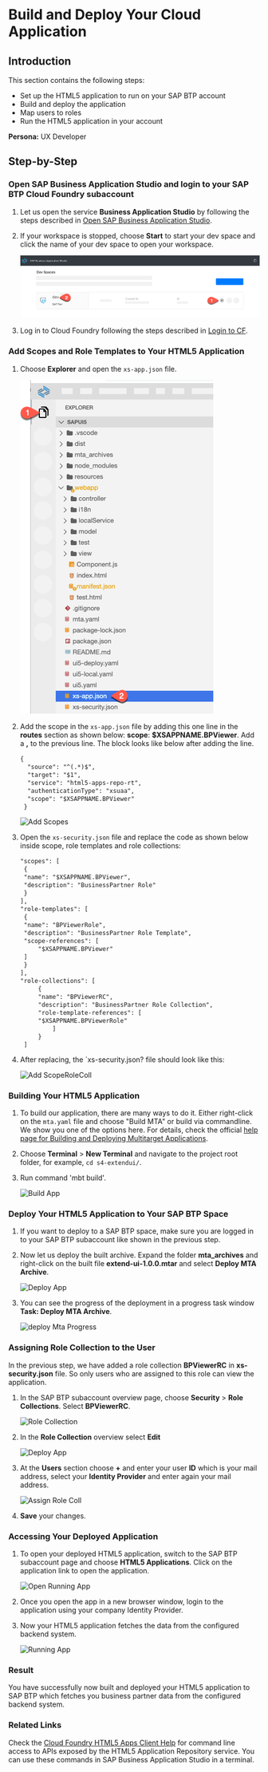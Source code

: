 
# Build and Deploy Your Cloud Application

## Introduction

This section contains the following steps:
* Set up the HTML5 application to run on your SAP BTP account
* Build and deploy the application
* Map users to roles
* Run the HTML5 application in your account

**Persona:** UX Developer

## Step-by-Step

### Open SAP Business Application Studio and login to your SAP BTP Cloud Foundry subaccount

1. Let us open the service **Business Application Studio** by following the steps described in [Open SAP Business Application Studio](../develop/README.md#open-sap-business-application-studio).
2. If your workspace is stopped, choose **Start** to start your dev space and click the name of your dev space to open your workspace.

   ![Start Workspace](./images/startWorkspace.png)

3. Log in to Cloud Foundry following the steps described in [Login to CF](../develop/README.md#login-to-cloud-foundry-in-sap-business-application-studio).


### Add Scopes and Role Templates to Your HTML5 Application
 
1. Choose **Explorer** and open the `xs-app.json` file.

   ![Open Explorer](./images/openExplorer.png)
   
2. Add the scope in the `xs-app.json` file by adding this one line in the **routes** section as shown below: **scope**: **$XSAPPNAME.BPViewer**. Add a **,** to the previous line. The block looks like below after adding the line.

   ```
   {
     "source": "^(.*)$",
     "target": "$1",
     "service": "html5-apps-repo-rt",
     "authenticationType": "xsuaa",
     "scope": "$XSAPPNAME.BPViewer"
    }
    ```
    
   ![Add Scopes](./images/scopesxs-app.png)
    
 
3. Open the `xs-security.json` file and replace the code as shown below inside scope, role templates and role collections:

    ```
    "scopes": [
     {
     "name": "$XSAPPNAME.BPViewer",
     "description": "BusinessPartner Role"
     }
    ],
    "role-templates": [
     {
     "name": "BPViewerRole",
     "description": "BusinessPartner Role Template",
     "scope-references": [
         "$XSAPPNAME.BPViewer"
     ]
     }
    ],
    "role-collections": [
         {
         "name": "BPViewerRC",
         "description": "BusinessPartner Role Collection",
         "role-template-references": [
         "$XSAPPNAME.BPViewerRole"
             ]
         }
     ]
    
    ```
 
4. After replacing, the `xs-security.json? file should look like this:

    ![Add ScopeRoleColl](./images/addScopeRoleColl.png)
    
### Building Your HTML5 Application
   
1. To build our application, there are many ways to do it. Either right-click on the `mta.yaml` file and choose "Build MTA" or build via commandline. We show you one of the options here. For details, check the official [help page for Building and Deploying Multitarget Applications](https://help.sap.com/viewer/9d1db9835307451daa8c930fbd9ab264/Cloud/en-US/97ef204c568c4496917139cee61224a6.html). 
2. Choose **Terminal** > **New Terminal** and navigate to the project root folder, for example, `cd s4-extendui/`.
3. Run command 'mbt build'.

    ![Build App](./images/BuildApp.png)
    
    
### Deploy Your HTML5 Application to Your SAP BTP Space

1. If you want to deploy to a SAP BTP space, make sure you are logged in to your SAP BTP subaccount like shown in the previous step. 
2. Now let us deploy the built archive. Expand the folder **mta_archives** and right-click on the built file **extend-ui-1.0.0.mtar** and select **Deploy MTA Archive**.

    ![Deploy App](./images/DeployApp.png)
    
3. You can see the progress of the deployment in a progress task window **Task: Deploy MTA Archive**.
   
   ![deploy Mta Progress](./images/deployMtaProgress.png)


### Assigning Role Collection to the User

In the previous step, we have added a role collection **BPViewerRC** in **xs-security.json** file. So only users who are assigned to this role can view the application. 

1. In the SAP BTP subaccount overview page, choose  **Security** > **Role Collections**. Select **BPViewerRC**.
   
   ![Role Collection](./images/roleCollection.png)

2. In the **Role Collection** overview select **Edit**
   
   ![Deploy App](./images/rcOverview.png)
   
3. At the **Users** section choose **+** and enter your user **ID** which is your mail address, select your **Identity Provider** and enter again your mail address. 

   ![Assign Role Coll](./images/assignRoleColl.png)

4. **Save** your changes.

### Accessing Your Deployed Application

1. To open your deployed HTML5 application, switch to the SAP BTP subaccount page and choose **HTML5 Applications**. Click on the application link to open the application. 
  
   ![Open Running App](./images/openHTML5App.png)
     
2. Once you open the app in a new browser window, login to the application using your company Identity Provider.
3. Now your HTML5 application fetches the data from the configured backend system.

   ![Running App](./images/RunningApp.png)

### Result

You have successfully now built and deployed your HTML5 application to SAP BTP which fetches you business partner data from the configured backend system. 

### Related Links

Check the [Cloud Foundry HTML5 Apps Client Help](https://github.com/SAP/cf-html5-apps-repo-cli-plugin) for command line access to APIs exposed by the HTML5 Application Repository service. You can use these commands in SAP Business Application Studio in a terminal. 
